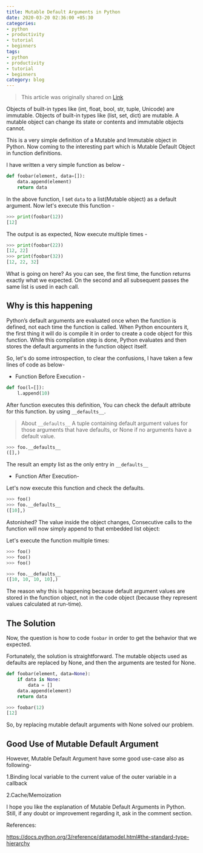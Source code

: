 ```yaml
---
title: Mutable Default Arguments in Python
date: 2020-03-20 02:36:00 +05:30
categories:
- python
- productivity
- tutorial
- beginners
tags:
- python
- productivity
- tutorial
- beginners
category: blog
---
```


> This article was originally shared on [Link]()

Objects of built-in types like (int, float, bool, str, tuple, Unicode) are immutable. Objects of built-in types like (list, set, dict) are mutable.
A mutable object can change its state or contents and immutable objects cannot.

This is a very simple definition of a Mutable and Immutable object in Python. Now coming to the interesting part which is Mutable Default Object in function definitions.

I have written a very simple function as below -
```python
def foobar(element, data=[]):
    data.append(element)
    return data
```
In the above function, I set `data` to a list(Mutable object) as a default argument. Now let's execute this function -
```python
>>> print(foobar(12))
[12]
```
The output is as expected, Now execute multiple times - 
```python
>>> print(foobar(22))
[12, 22]
>>> print(foobar(32))
[12, 22, 32]
```
What is going on here? As you can see, the first time, the function returns exactly what we expected. On the second and all subsequent passes the same list is used in each call.
## **Why is this happening**

Python’s default arguments are evaluated once when the function is defined, not each time the function is called. When Python encounters it, the first thing it will do is compile it in order to create a code object for this function. While this compilation step is done, Python evaluates and then stores the default arguments in the function object itself.

So, let's do some introspection, to clear the confusions, I have taken a few lines of code as below- 
* Function Before Execution -

```python
def foo(l=[]):
    l.append(10)
```
After function executes this definition, You can check the default attribute for this function. by using `__defaults__`.
> About `__defaults__` 
> A tuple containing default argument values for those arguments that have defaults, or None if no arguments have a default value.

```python
>>> foo.__defaults__
([],)
```
The result an empty list as the only entry in `__defaults__`
* Function After Execution-

Let's now execute this function and check the defaults.
```python 
>>> foo()
>>> foo.__defaults__
([10],)
```
Astonished? The value inside the object changes, Consecutive calls to the function will now simply append to that embedded list object:

Let's execute the function multiple times:
```python
>>> foo()
>>> foo()
>>> foo()

>>> foo.__defaults__
([10, 10, 10, 10],)

```

The reason why this is happening because default argument values are stored in the function object, not in the code object (because they represent values calculated at run-time).

## **The Solution** 

Now, the question is how to code `foobar` in order to get the behavior that we expected.

Fortunately, the solution is straightforward. The mutable objects used as defaults are replaced by None, and then the arguments are tested for None.

```python
def foobar(element, data=None):
    if data is None:
        data = []
    data.append(element)
    return data

>>> foobar(12)
[12]
```

So, by replacing mutable default arguments with None solved our problem.

## Good Use of Mutable Default Argument
However, Mutable Default Argument have some good use-case also as following-

1.Binding local variable to the current value of the outer variable in a callback

2.Cache/Memoization

I hope you like the explanation of Mutable Default Arguments in Python. Still, if any doubt or improvement regarding it, ask in the comment section.

References:

https://docs.python.org/3/reference/datamodel.html#the-standard-type-hierarchy
